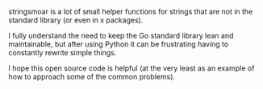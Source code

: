 stringsmoar is a lot of small helper functions for strings that are not in the standard library (or even in x packages).

I fully understand the need to keep the Go standard library lean and maintainable, but after using Python it can be frustrating having to constantly rewrite simple things.

I hope this open source code is helpful (at the very least as an example of how to approach some of the common problems).


